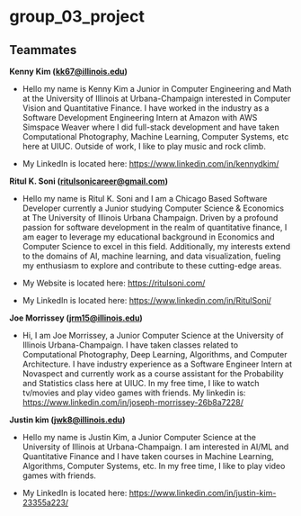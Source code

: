 # group_03_project

## Teammates

**Kenny Kim (kk67@illinois.edu)**
- Hello my name is Kenny Kim a Junior in Computer Engineering and Math at the University of Illinois at Urbana-Champaign interested in Computer Vision and Quantitative Finance. I have worked in the industry as a Software Development Engineering Intern at Amazon with AWS Simspace Weaver where I did full-stack development and have taken Computational Photography, Machine Learning, Computer Systems, etc here at UIUC. Outside of work, I like to play music and rock climb. 

- My LinkedIn is located here: https://www.linkedin.com/in/kennydkim/

**Ritul K. Soni (ritulsonicareer@gmail.com)**
- Hello my name is Ritul K. Soni and I am a Chicago Based Software Developer currently a Junior studying Computer Science & Economics at The University of Illinois Urbana Champaign. Driven by a profound passion for software development in the realm of quantitative finance, I am eager to leverage my educational background in Economics and Computer Science to excel in this field. Additionally, my interests extend to the domains of AI, machine learning, and data visualization, fueling my enthusiasm to explore and contribute to these cutting-edge areas.


- My Website is located here: https://ritulsoni.com/
- My LinkedIn is located here: https://www.linkedin.com/in/RitulSoni/


**Joe Morrissey (jrm15@illinois.edu)**
- Hi, I am Joe Morrissey, a Junior Computer Science at the University of Illinois Urbana-Champaign. I have taken classes related to Computational Photography, Deep Learning, Algorithms, and Computer Architecture. I have industry experience as a Software Engineer Intern at Novaspect and currently work as a course assistant for the Probability and Statistics class here at UIUC. In my free time, I like to watch tv/movies and play video games with friends. My linkedin is: https://www.linkedin.com/in/joseph-morrissey-26b8a7228/

**Justin kim (jwk8@illinois.edu)** 
- Hello my name is Justin Kim, a Junior Computer Science at the University of Illinois at Urbana-Champaign. I am interested in AI/ML and Quantitative Finance and I have taken courses in Machine Learning, Algorithms, Computer Systems, etc. In my free time, I like to play video games with friends.

- My LinkedIn is located here: https://www.linkedin.com/in/justin-kim-23355a223/